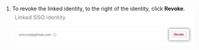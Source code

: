 1. To revoke the linked identity, to the right of the identity, click **Revoke**. ![Revoke button](/assets/images/help/saml/revoke-identity.png)
